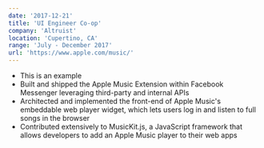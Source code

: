 ```yaml
---
date: '2017-12-21'
title: 'UI Engineer Co-op'
company: 'Altruist'
location: 'Cupertino, CA'
range: 'July - December 2017'
url: 'https://www.apple.com/music/'
---
```


- This is an example
- Built and shipped the Apple Music Extension within Facebook Messenger leveraging third-party and internal APIs
- Architected and implemented the front-end of Apple Music's embeddable web player widget, which lets users log in and listen to full songs in the browser
- Contributed extensively to MusicKit.js, a JavaScript framework that allows developers to add an Apple Music player to their web apps
